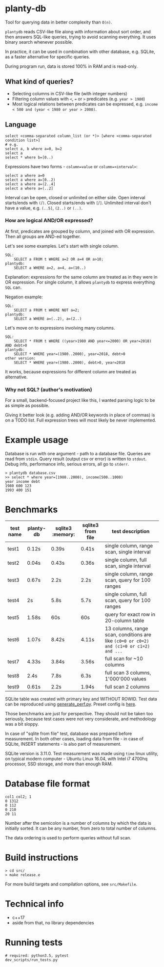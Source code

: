 # planty-db

Tool for querying data in better complexity than `O(n)`.

`plantydb` reads CSV-like file along with information about sort order, and then answers SQL-like queries, trying to avoid scanning everything. It uses binary search whenever possible.

In practice, it can be used in combination with other database, e.g. SQLite, as a faster alternative for specific queries.

During program run, data is stored 100% in RAM and is read-only.

## What kind of queries?

- Selecting columns in CSV-like file (with integer numbers)
- Filtering column values with `<`, `=` or `>` predicates (e.g. `year > 1980`)
- Most logical relations between predicates can be expressed, e.g. `income < 500 and (year < 1980 or year > 2000)`.

## Language

    select <comma-separated column_list (or *)> [where <comma-separated condition list>]
    # e.g.
    select a, b where a=0, b=2
    select a
    select * where b=[0..)

Expressions have two forms - `column=value` or `column=<interval>`:

    select a where a=0
    select a where a=[0..2)
    select a where a=(2..4]
    select a where a=(..2]

Interval can be open, closed or unlimited on either side. Open interval starts/ends with `(`/`)`. Closed starts/ends with `[`/`]`. Unlimited interval don't have a value, e.g. `(..5]`, `(2..)` or `(..)`.

### How are logical AND/OR expressed?

At first, predicates are grouped by column, and joined with OR expression. Then all groups are AND-ed together.

Let's see some examples. Let's start with single column.

    SQL:
        SELECT a FROM t WHERE a=2 OR a=4 OR a>10;
    plantydb:
        SELECT a WHERE a=2, a=4, a=(10..)
 
Explanation: expressions for the same column are treated as in they were in OR expression.
For single column, it allows `plantydb` to express everything `SQL` can.

Negation example:

    SQL:
        SELECT a FROM t WHERE NOT a=2;
    plantydb:
        SELECT a WHERE a=(..2), a=(2..)

Let's move on to expressions involving many columns.

    SQL:
        SELECT * FROM t WHERE ((year>1980 AND year<=2000) OR year=2018) AND debt>0
    plantydb:
        SELECT * WHERE year=(1980..2000), year=2018, debt>0
    other version:
        SELECT * WHERE year=(1980..2000), debt>0, year=2018

It works, because expressions for different column are treated as alternative.

### Why not SQL? (author's motivation)

For a small, backend-focused project like this, I wanted parsing logic to be as simple as possible.

Giving it better look
(e.g. adding AND/OR keywords in place of commas) is on a TODO list. Full expression trees will most likely
be never implemented.

# Example usage
Database is run with one argument - path to a database file. Queries are read from `stdin`. Query result (output csv or error) is written to `stdout`. Debug info, performance info, serious errors, all go to `stderr`. 

    > plantydb database.csv
    >> select * where year=[1980..2000), income[500..1000)
    year income debt
    1980 600 123
    1993 400 151

# Benchmarks

test name | planty-db | sqlite3 :memory: | sqlite3 from file | test description
--- | --- | --- | --- | ---
test1 | 0.12s | 0.39s | 0.41s | single column, range scan, single interval
test2 | 0.04s | 0.43s | 0.36s | single column, full scan, single interval
test3 | 0.67s | 2.2s | 2.2s | single column, range scan, query for 100 ranges
test4 | 2s | 5.8s | 5.7s | single column, full scan, query for 100 ranges
test5 | 1.58s | 60s | 60s | query for exact row in 20-column table
test6 | 1.07s | 8.42s | 4.11s | 13 columns, range scan, conditions are like `(c0=0 or c0=2) and (c1=0 or c1=2) and ...`
test7 | 4.33s | 3.84s | 3.56s | full scan for ~10 columns
test8 | 2.4s | 7.8s | 6.3s | full scan 3 columns, 1'000'000 values
test9 | 0.61s | 2.2s | 1.94s | full scan 2 columns

SQLite table was created with primary key and WITHOUT ROWID.
Test data can be reproduced using [generate_perf.py](planty-db/dev_scripts/generate_perf.py).
Preset config is [here](planty-db/dev_scripts/perf_presets.yaml).

Those benchmarks are just for perspective. They should not be taken too seriously, because test cases were not very considerate, and methodology was a bit sloppy.

In case of "sqlite from file" test, database was prepared before measurement. In both other cases, loading data from file - in case of SQLite, INSERT statements - is also part of measurement.

SQLite version is 3.11.0. Test measurement was made using `time` linux utility, on typical modern computer - Ubuntu Linux 16.04, with Intel i7 4700hq processor, SSD storage, and more than enough RAM.


# Database file format
    col1 col2; 1
    0 1312
    0 112
    0 210
    20 11

Number after the semicolon is a number of columns by which the data is initially sorted. It can be any number, from zero to total number of columns.

The data ordering is used to perform queries without full scan.

# Build instructions
    > cd src/
    > make release.e

For more build targets and compilation options, see `src/Makefile`.

# Technical info
- c++17
- aside from that, no library dependencies

# Running tests
    # required: python3.5, pytest
    dev_scripts/run_tests.py
